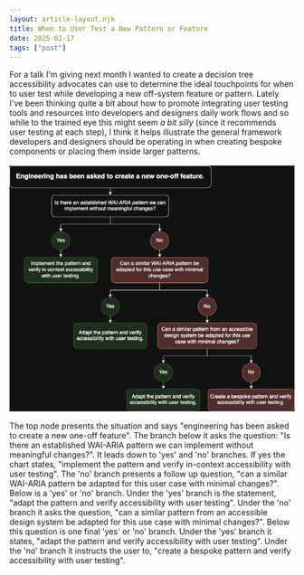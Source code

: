 ```yaml
---
layout: article-layout.njk
title: When to User Test a New Pattern or Feature
date: 2025-02-17
tags: ["post"]
---
```


For a talk I'm giving next month I wanted to create a decision tree
accessibility advocates can use to determine the ideal touchpoints for when to
user test while developing a new off-system feature or pattern. Lately I've been
thinking quite a bit about how to promote integrating user testing tools and
resources into developers and designers daily work flows and so while to the trained
eye this might seem _a bit silly_ (since it recommends user testing at each
step), I think it helps illustrate the general framework developers and
designers should be operating in when creating bespoke components or placing
them inside larger patterns.
<br><br>
<img alt="A decision tree describing when to user test" src="../img/whentousertest.png">
<div class="long-description">The top node presents the situation and says "engineering has been asked to create a new one-off feature". The branch below it asks the question: "Is there an established WAI-ARIA pattern we can implement without meaningful changes?". It leads down to 'yes' and 'no' branches. If yes the chart states, "implement the pattern and verify in-context accessibility with user testing". The 'no' branch presents a follow up question, "can a similar WAI-ARIA pattern be adapted for this user case with minimal changes?". Below is a 'yes' or 'no' branch. Under the 'yes' branch is the statement, "adapt the pattern and verify accessibility with user testing". Under the 'no' branch it asks the question, "can a similar pattern from an accessible design system be adapted for this use case with minimal changes?". Below this question is one final 'yes' or 'no' branch. Under the 'yes' branch it states, "adapt the pattern and verify accessibility with user testing". Under the 'no' branch it instructs the user to, "create a bespoke pattern and verify accessibility with user testing".</div>
